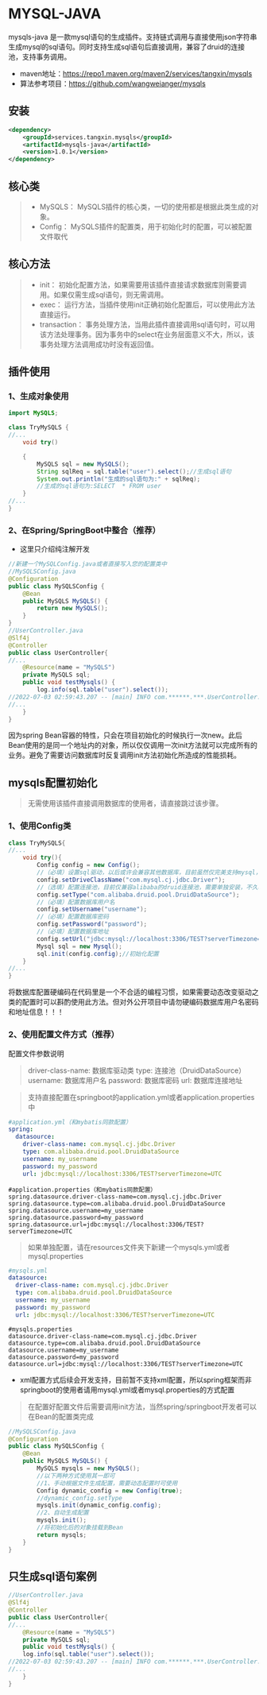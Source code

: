 # MYSQL-JAVA
mysqls-java 是一款mysql语句的生成插件。支持链式调用与直接使用json字符串生成mysql的sql语句。同时支持生成sql语句后直接调用，兼容了druid的连接池，支持事务调用。
* maven地址：https://repo1.maven.org/maven2/services/tangxin/mysqls
* 算法参考项目：https://github.com/wangweianger/mysqls

## 安装

```xml
<dependency>
    <groupId>services.tangxin.mysqls</groupId>
    <artifactId>mysqls-java</artifactId>
    <version>1.0.1</version>
</dependency>
```

## 核心类
> * MySQLS：  MySQLS插件的核心类，一切的使用都是根据此类生成的对象。
> * Config：  MySQLS插件的配置类，用于初始化时的配置，可以被配置文件取代

## 核心方法
> * init：  初始化配置方法，如果需要用该插件直接请求数据库则需要调用。如果仅需生成sql语句，则无需调用。
> * exec：  运行方法，当插件使用init正确初始化配置后，可以使用此方法直接运行。
> * transaction：  事务处理方法，当用此插件直接调用sql语句时，可以用该方法处理事务。因为事务中的select在业务层面意义不大，所以，该事务处理方法调用成功时没有返回值。

## 插件使用
### 1、生成对象使用

```java
import MySQLS;

class TryMySQLS {
//...
    void try()

    {
        MySQLS sql = new MySQLS();
        String sqlReq = sql.table("user").select();//生成sql语句
        System.out.println("生成的sql语句为:" + sqlReq);
        //生成的sql语句为:SELECT  * FROM user 
    }
//...
}
```
### 2、在Spring/SpringBoot中整合（推荐）
* 这里只介绍纯注解开发
```java
//新建一个MySQLConfig.java或者直接写入您的配置类中
//MySQLSConfig.java
@Configuration
public class MySQLSConfig {
    @Bean
    public MySQLS MySQLS() {
        return new MySQLS();
    }
}
//UserController.java
@Slf4j
@Controller
public class UserController{
//...
	@Resource(name = "MySQLS")
    private MySQLS sql;
    public void testMysqls() {
        log.info(sql.table("user").select());
//2022-07-03 02:59:43.207 -- [main] INFO com.******.***.UserController.testMysqls - SELECT  * FROM user 
//...
    }
}
```
因为spring Bean容器的特性，只会在项目初始化的时候执行一次new。此后Bean使用的是同一个地址内的对象，所以仅仅调用一次init方法就可以完成所有的业务。避免了需要访问数据库时反复调用init方法初始化所造成的性能损耗。

## mysqls配置初始化
> 无需使用该插件直接调用数据库的使用者，请直接跳过该步骤。
### 1、使用Config类
```java
class TryMySQLS{
//...
	void try(){
		Config config = new Config();
		//（必填）设置sql驱动，以后或许会兼容其他数据库，目前虽然仅完美支持mysql，但是如果sql语句不冲突，直接加载其他关系型数据库的的驱动也是可以使用的。冲突的语句可以在其后直接调用query(String sql)方法硬编码sql语句解决。
		config.setDriveClassName("com.mysql.cj.jdbc.Driver");
		//（选填）配置连接池，目前仅兼容alibaba的druid连接池，需要单独安装，不久将会提供其他连接池。如果不配置就不使用连接池
		config.setType("com.alibaba.druid.pool.DruidDataSource");
		//（必填）配置数据库用户名
		config.setUsername("username");
		//（必填）配置数据库密码
		config.setPassword("password");
		//（必填）配置数据库地址
		config.setUrl("jdbc:mysql://localhost:3306/TEST?serverTimezone=UTC");
		Mysql sql = new Mysql();
		sql.init(config.config);//初始化配置
	}
//...
}
```
将数据库配置硬编码在代码里是一个不合适的编程习惯，如果需要动态改变驱动之类的配置时可以斟酌使用此方法。但对外公开项目中请勿硬编码数据库用户名密码和地址信息！！！
### 2、使用配置文件方式（推荐）
配置文件参数说明
> driver-class-name:       数据库驱动类
> type:							   连接池（DruidDataSource）
> username:					 数据库用户名
> password:					  数据库密码
> url:				                  数据库连接地址

> 支持直接配置在springboot的application.yml或者application.properties中
```yml
#application.yml（和mybatis同款配置）
spring:
  datasource:
    driver-class-name: com.mysql.cj.jdbc.Driver
    type: com.alibaba.druid.pool.DruidDataSource
    username: my_username
    password: my_password
    url: jdbc:mysql://localhost:3306/TEST?serverTimezone=UTC
```
``` properties
#application.properties（和mybatis同款配置）
spring.datasource.driver-class-name=com.mysql.cj.jdbc.Driver
spring.datasource.type=com.alibaba.druid.pool.DruidDataSource
spring.datasource.username=my_username
spring.datasource.password=my_password
spring.datasource.url=jdbc:mysql://localhost:3306/TEST?serverTimezone=UTC
```
>如果单独配置，请在resources文件夹下新建一个mysqls.yml或者mysql.properties
```yml
#mysqls.yml
datasource:
  driver-class-name: com.mysql.cj.jdbc.Driver
  type: com.alibaba.druid.pool.DruidDataSource
  username: my_username
  password: my_password
  url: jdbc:mysql://localhost:3306/TEST?serverTimezone=UTC
```
``` properties
#mysqls.properties
datasource.driver-class-name=com.mysql.cj.jdbc.Driver
datasource.type=com.alibaba.druid.pool.DruidDataSource
datasource.username=my_username
datasource.password=my_password
datasource.url=jdbc:mysql://localhost:3306/TEST?serverTimezone=UTC
```
* xml配置方式后续会开发支持，目前暂不支持xml配置，所以spring框架而非springboot的使用者请用mysql.yml或者mysql.properties的方式配置
> 在配置好配置文件后需要调用init方法，当然spring/springboot开发者可以在Bean的配置类完成
```java
//MySQLSConfig.java
@Configuration
public class MySQLSConfig {
    @Bean
    public MySQLS MySQLS() {
        MySQLS mysqls = new MySQLS();
        //以下两种方式使用其一即可
        //1、手动根据文件生成配置，需要动态配置时可使用
        Config dynamic_config = new Config(true);
        //dynamic_config.setType
        mysqls.init(dynamic_config.config);
        //2、自动生成配置
        mysqls.init();
        //将初始化后的对象挂载到Bean
        return mysqls;
    }
}
```

## 只生成sql语句案例
```java
//UserController.java
@Slf4j
@Controller
public class UserController{
//...
	@Resource(name = "MySQLS")
    private MySQLS sql;
    public void testMysqls() {
    log.info(sql.table("user").select());
//2022-07-03 02:59:43.207 -- [main] INFO com.******.***.UserController.testMysqls - SELECT  * FROM user 
//...
    }
}
```